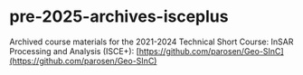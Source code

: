 # pre-2025-archives-isceplus
Archived course materials for the 2021-2024 Technical Short Course: InSAR Processing and Analysis (ISCE+): [https://github.com/parosen/Geo-SInC](https://github.com/parosen/Geo-SInC)
